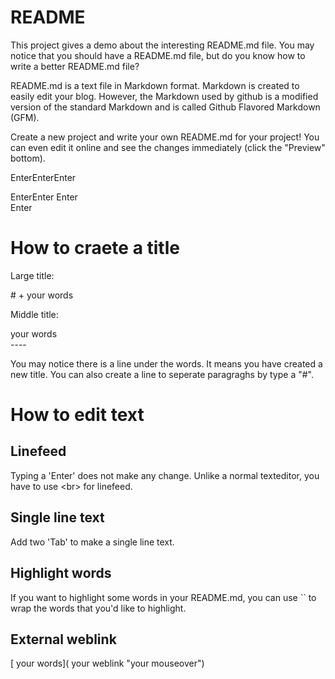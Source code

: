 # README
This project gives a demo about the interesting README.md file. You may notice that you should have a README.md file, but do you know how to write a better README.md file?<br>

README.md is a text file in Markdown format. Markdown is created to easily edit your blog. However, the Markdown used by github is a modified version of the standard Markdown and is called Github Flavored Markdown (GFM).

Create a new project and write your own README.md for your project! You can even edit it online and see the changes immediately (click the "Preview" bottom).

EnterEnterEnter

EnterEnter
Enter<br>
Enter

# How to craete a title

Large title: 

\# + your words

Middle title:

your words<br>
\----

You may notice there is a line under the words. It means you have created a new title. You can also create a line to seperate paragraghs by type a "#".

# How to edit text

## Linefeed

Typing a 'Enter' does not make any change. Unlike a normal texteditor, you have to use \<br> for linefeed.

## Single line text

Add two 'Tab' to make a single line text.

## Highlight words

If you want to highlight some words in your README.md, you can use \`\` to wrap the words that you'd like to highlight.

## External weblink

[ your words]( your weblink "your mouseover")

